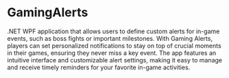 # GamingAlerts
 .NET WPF application that allows users to define custom alerts for in-game events, such as boss fights or important milestones. With Gaming Alerts, players can set personalized notifications to stay on top of crucial moments in their games, ensuring they never miss a key event. The app features an intuitive interface and customizable alert settings, making it easy to manage and receive timely reminders for your favorite in-game activities.
